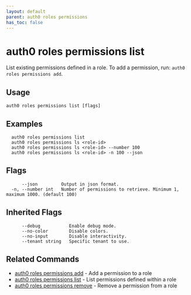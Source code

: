 ```yaml
---
layout: default
parent: auth0 roles permissions
has_toc: false
---
```

# auth0 roles permissions list

List existing permissions defined in a role. To add a permission, run: `auth0 roles permissions add`.

## Usage
```
auth0 roles permissions list [flags]
```

## Examples

```
  auth0 roles permissions list
  auth0 roles permissions ls <role-id>
  auth0 roles permissions ls <role-id> --number 100
  auth0 roles permissions ls <role-id> -n 100 --json
```


## Flags

```
      --json         Output in json format.
  -n, --number int   Number of permissions to retrieve. Minimum 1, maximum 1000. (default 100)
```


## Inherited Flags

```
      --debug           Enable debug mode.
      --no-color        Disable colors.
      --no-input        Disable interactivity.
      --tenant string   Specific tenant to use.
```


## Related Commands

- [auth0 roles permissions add](auth0_roles_permissions_add.md) - Add a permission to a role
- [auth0 roles permissions list](auth0_roles_permissions_list.md) - List permissions defined within a role
- [auth0 roles permissions remove](auth0_roles_permissions_remove.md) - Remove a permission from a role


